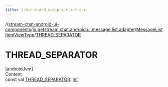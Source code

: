 ```yaml
---
title: t-h-r-e-a-d_s-e-p-a-r-a-t-o-r
---
```

//[stream-chat-android-ui-components](../../../index.md)/[io.getstream.chat.android.ui.message.list.adapter](../index.md)/[MessageListItemViewType](index.md)/[THREAD_SEPARATOR](THREAD_SEPARATOR.md)



# THREAD_SEPARATOR  
[androidJvm]  
Content  
const val [THREAD_SEPARATOR](THREAD_SEPARATOR.md): [Int](https://kotlinlang.org/api/latest/jvm/stdlib/kotlin/-int/index.html)  



